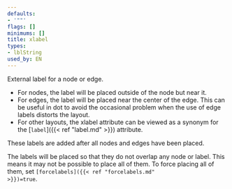 ```yaml
---
defaults:
- '""'
flags: []
minimums: []
title: xlabel
types:
- lblString
used_by: EN
---
```

External label for a node or edge.

* For nodes, the label will be placed outside of the node but near it.
* For edges, the label will be placed near the center of the edge. This can be
useful in dot to avoid the occasional problem when the use of edge labels
distorts the layout.
* For other layouts, the
xlabel attribute can be viewed as a synonym for the [`label`]({{< ref "label.md" >}})
attribute.

These labels are added after all nodes and edges have been placed.

The labels will be placed so that they do not overlap any node or label. This
means it may not be possible to place all of them. To force placing all of
them, set <code>[forcelabels]({{< ref "forcelabels.md" >}})=true</code>.
